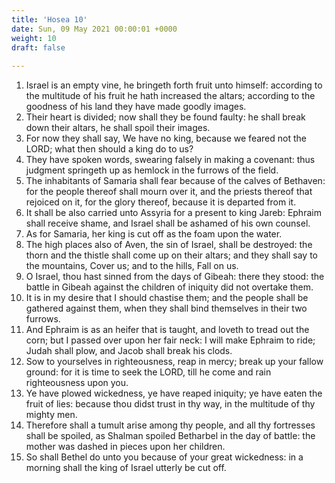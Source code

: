 ```yaml
---
title: 'Hosea 10'
date: Sun, 09 May 2021 00:00:01 +0000
weight: 10
draft: false
  
---
```


1. Israel is an empty vine, he bringeth forth fruit unto himself: according to the multitude of his fruit he hath increased the altars; according to the goodness of his land they have made goodly images.
2. Their heart is divided; now shall they be found faulty: he shall break down their altars, he shall spoil their images.
3. For now they shall say, We have no king, because we feared not the LORD; what then should a king do to us?
4. They have spoken words, swearing falsely in making a covenant: thus judgment springeth up as hemlock in the furrows of the field.
5. The inhabitants of Samaria shall fear because of the calves of Bethaven: for the people thereof shall mourn over it, and the priests thereof that rejoiced on it, for the glory thereof, because it is departed from it.
6. It shall be also carried unto Assyria for a present to king Jareb: Ephraim shall receive shame, and Israel shall be ashamed of his own counsel.
7. As for Samaria, her king is cut off as the foam upon the water.
8. The high places also of Aven, the sin of Israel, shall be destroyed: the thorn and the thistle shall come up on their altars; and they shall say to the mountains, Cover us; and to the hills, Fall on us.
9. O Israel, thou hast sinned from the days of Gibeah: there they stood: the battle in Gibeah against the children of iniquity did not overtake them.
10. It is in my desire that I should chastise them; and the people shall be gathered against them, when they shall bind themselves in their two furrows.
11. And Ephraim is as an heifer that is taught, and loveth to tread out the corn; but I passed over upon her fair neck: I will make Ephraim to ride; Judah shall plow, and Jacob shall break his clods.
12. Sow to yourselves in righteousness, reap in mercy; break up your fallow ground: for it is time to seek the LORD, till he come and rain righteousness upon you.
13. Ye have plowed wickedness, ye have reaped iniquity; ye have eaten the fruit of lies: because thou didst trust in thy way, in the multitude of thy mighty men.
14. Therefore shall a tumult arise among thy people, and all thy fortresses shall be spoiled, as Shalman spoiled Betharbel in the day of battle: the mother was dashed in pieces upon her children.
15. So shall Bethel do unto you because of your great wickedness: in a morning shall the king of Israel utterly be cut off.

